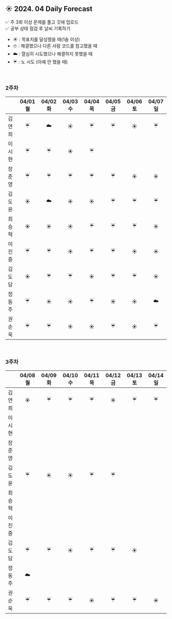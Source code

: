 ## ☀️ 2024. 04 Daily Forecast

✅ 주 3회 이상 문제를 풀고 깃에 업로드    
✅ 공부 상태 점검 후 날씨 기록하기 
- ☀️ : 목표치를 달성했을 때(1솔 이상)
- ☃️ : 해결했으나 다른 사람 코드를 참고했을 때
- ☁️ : 열심히 시도했으나 해결하지 못했을 때
- ☔ : 노 시도 (아예 안 했을 때)

<br>

### 2주차

  
|      | 04/01 월 | 04/02 화 | 04/03 수 | 04/04 목 | 04/05 금 | 04/06 토 | 04/07 일 |
|------|:-----:|:-----:|:-----:|:-----:|:-----:|:-----:|:-----:|
| 김연희 |☔|☁️|☀️|☔|☔|☀️|☔|
| 이시현 | ☔|☔ |☀️ | ☔| | | |
| 장준영 | ☔| ☔|☔ |☔ |☔ | ☀️|☀️ |
| 김도윤 |☀️|☁️|☀️|☀️|☔|☔|☔|
| 최승혁 | ☀️|☀️ |☀️ |☔ | ☔| ☔| ☀️|
| 이진중 |☔|☔|  ☀️| ☔| ☔| ☀️| ☀️|
| 김도담 |☀️ |☔ |☔ |☀️ |☔ |☔ |☀️ |
| 정동주 | ☔|☀️ | ☀️| ☔|☀️ |☀️ | ☁️|
| 권순욱 |☔ |☔ |☀️ |☀️ |☔ |☀️ |☔ |


<br>

### 3주차

  
|      | 04/08 월 | 04/09 화 | 04/10 수 | 04/11 목 | 04/12 금 | 04/13 토 | 04/14 일 |
|------|:-----:|:-----:|:-----:|:-----:|:-----:|:-----:|:-----:|
| 김연희 |☀️|☔|☔|☔|☀️|☔|☔|
| 이시현 ||||||||
| 장준영 ||||||||
| 김도윤 |☔|☀️|☀️|☔|☔|||
| 최승혁 ||||||||
| 이진중 ||||||||
| 김도담 |☔|☔|☀️|☔|☔|☀️||
| 정동주 | ☁️|||||||
| 권순욱 |☔|☔|☔|☀️|☔|☔|☀️|

